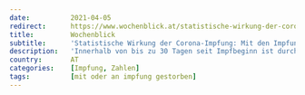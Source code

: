 ```yaml
---
date:          2021-04-05
redirect:      https://www.wochenblick.at/statistische-wirkung-der-corona-impfung-mit-den-impfungen-steigen-die-todesfaelle/
title:         Wochenblick
subtitle:      'Statistische Wirkung der Corona-Impfung: Mit den Impfungen steigen die Todesfälle'
description:   'Innerhalb von bis zu 30 Tagen seit Impfbeginn ist durchaus kein nachweisbarer positiver Effekt der Impfungen zu erwarten. Ist das logisch?'
country:       AT
categories:    [Impfung, Zahlen]
tags:          [mit oder an impfung gestorben]
---
```

